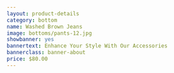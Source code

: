 ```yaml
---
layout: product-details
category: bottom
name: Washed Brown Jeans
image: bottoms/pants-12.jpg
showbanner: yes
bannertext: Enhance Your Style With Our Accessories
bannerclass: banner-about
price: $80.00
---
```



